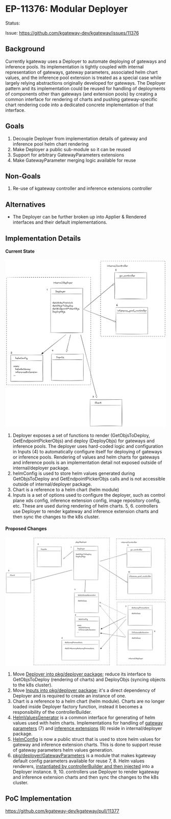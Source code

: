 # EP-11376: Modular Deployer
 
Status:
 
Issue: https://github.com/kgateway-dev/kgateway/issues/11376
 
## Background
Currently kgateway uses a Deployer to automate deploying of gateways and inference pools. Its implementation is tightly coupled with internal representation of gateways, gateway parameters, associated helm chart values, and the inference pool extension is treated as a special case while largely relying abstractions originally developed for gateways.
The Deployer pattern and its implementation could be reused for handling of deployments of components other than gateways (and extension pools) by creating a common interface for rendering of charts and pushing gateway-specific chart rendering code into a dedicated concrete implementation of that interface.

## Goals
1. Decouple Deployer from implementation details of gateway and inference pool helm chart rendering
2. Make Deployer a public sub-module so it can be reused
3. Support for arbitrary GatewayParameters extensions
4. Make GatewayParameter merging logic available for reuse

## Non-Goals
1. Re-use of kgateway controller and inference extensions controller

## Alternatives
* The Deployer can be further broken up into Applier & Rendered interfaces and their default implementations. 

## Implementation Details

#### Current State

![current implementation of Deployer](resources/deployer-current-implementation.png "current implementation of Deployer")
1. Deployer exposes a set of functions to render (GetObjsToDeploy, GetEndpointPickerObjs) and deploy (DeployObjs) for gateways and inference pools. The deployer uses hard-coded logic and configuration in Inputs (4) to automatically configure itself for deploying of gateways or inference pools. Rendering of values and helm charts for gateways and inference pools is an implementation detail not exposed outside of internal/deployer package.
2. helmConfig is used to store helm values generated during GetObjsToDeploy and GetEndpointPickerObjs calls and is not accessible outside of internal/deployer package.
3. Chart is a reference to a helm chart (helm module) 
4. Inputs is a set of options used to configure the deployer, such as control plane xds config, inference extension config, image repository config, etc. These are used during rendering of helm charts.
5, 6. controllers use Deployer to render kgateway and inference extension charts and then sync the changes to the k8s cluster.

#### Proposed Changes

![proposed implementation of Deployer](resources/deployer-proposed-changes.png "proposed implementation of Deployer")
1. Move [Deployer into pkg/deployer package](https://github.com/kgateway-dev/kgateway/pull/11377/files#diff-f3c8137f0e1c7fd0ea790cd1766fded900c4c1466962827294d3efac0e85f840R57); reduce its interface to GetObjsToDeploy (rendering of charts) and DeployObjs (syncing objects to the k8s cluster).
2. Move [Inputs into pkg/deployer package](https://github.com/kgateway-dev/kgateway/pull/11377/files#diff-f3c8137f0e1c7fd0ea790cd1766fded900c4c1466962827294d3efac0e85f840R40); it's a direct dependency of Deployer and is required to create an instance of one.
3. Chart is a reference to a helm chart (helm module). Charts are no longer loaded inside Deployer factory function, instead it becomes a responsibility of the controllerBuilder.
4. [HelmValuesGenerator](https://github.com/kgateway-dev/kgateway/pull/11377/files#diff-9d7c35479e65bac7fd480cd082cb6c7d34679d56675ab6c79df66e606bb3cd0eR15) is a common interface for generating of helm values used with helm charts. Implementations for handling of [gateway parameters](https://github.com/kgateway-dev/kgateway/pull/11377/files#diff-f985bb8743470d3a6c7d2a3c524fae007e8912e37a001e5b3dbadb35c5379fa2R34) (7) and [inference extensions](https://github.com/kgateway-dev/kgateway/pull/11377/files#diff-16d2eb16223cdcf1bae9a6cdfadf95052bb0f6ae4aa54dde575795aeac5ac713R12) (8) reside in internal/deployer package.
5. [HelmConfig](https://github.com/kgateway-dev/kgateway/pull/11377/files#diff-03ea6362b8b7909144dd2a063e851ccc3de0602397c1ea0ac771a835e22091a9R10) is now a public struct that is used to store helm values for gateway and inference extension charts. This is done to support reuse of gateway parameters helm values generation.
6. [pkg/deployer/GatewayParameters](https://github.com/kgateway-dev/kgateway/pull/11377/files#diff-9d7c35479e65bac7fd480cd082cb6c7d34679d56675ab6c79df66e606bb3cd0eR53) is a module that makes kgateway default config parameters available for reuse
7, 8. Helm values renderers, [instantiated by controllerBuilder and then injected](https://github.com/kgateway-dev/kgateway/pull/11377/files#diff-c04d0ac99726d6a18164b34a2ec4a8bacbee9667ec7ee3260b5bb930f545eb42R202) into a Deployer instance.
9, 10. controllers use Deployer to render kgateway and inference extension charts and then sync the changes to the k8s cluster.

## PoC Implementation
https://github.com/kgateway-dev/kgateway/pull/11377